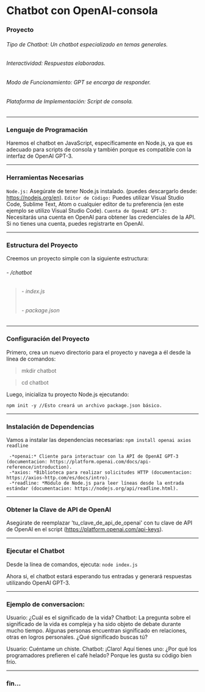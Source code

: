 # Chatbot con OpenAI-consola
### Proyecto
###### Tipo de Chatbot: *Un chatbot especializado en temas generales.*
###### Interactividad: *Respuestas elaboradas.*
###### Modo de Funcionamiento: *GPT se encarga de responder.*
###### Plataforma de Implementación: *Script de consola.*


------------


###   Lenguaje de Programación
Haremos el chatbot en JavaScript, específicamente en Node.js, ya que es adecuado para scripts de consola y también porque es compatible con la interfaz de OpenAI GPT-3.


------------


###   Herramientas Necesarias
`Node.js:` Asegúrate de tener Node.js instalado. (puedes descargarlo desde: https://nodejs.org/en).
`Editor de Código:` Puedes utilizar Visual Studio Code, Sublime Text, Atom o cualquier editor de tu preferencia (en este ejemplo se utilizo Visual Studio Code).
`Cuenta de OpenAI GPT-3:` Necesitarás una cuenta en OpenAI para obtener las credenciales de la API. Si no tienes una cuenta, puedes registrarte en OpenAI.


------------


###   Estructura del Proyecto
Creemos un proyecto simple con la siguiente estructura:
###### - /chatbot
> ######   - index.js
> ######   - package.json


------------


###   Configuración del Proyecto
Primero, crea un nuevo directorio para el proyecto y navega a él desde la línea de comandos:

>   mkdir chatbot

>   cd chatbot

Luego, inicializa tu proyecto Node.js ejecutando:

  `npm init -y //Esto creará un archivo package.json básico.`


------------


###   Instalación de Dependencias
Vamos a instalar las dependencias necesarias:
 `npm install openai axios readline`
     
	 -*openai:* Cliente para interactuar con la API de OpenAI GPT-3 (documentacion: https://platform.openai.com/docs/api-reference/introduction).
     -*axios: *Biblioteca para realizar solicitudes HTTP (documentacion: https://axios-http.com/es/docs/intro).
     -*readline: *Módulo de Node.js para leer líneas desde la entrada estándar (documentacion: https://nodejs.org/api/readline.html).


------------


###   Obtener la Clave de API de OpenAI
Asegúrate de reemplazar 'tu_clave_de_api_de_openai' con tu clave de API de OpenAI en el script (https://platform.openai.com/api-keys).


------------



###   Ejecutar el Chatbot
Desde la línea de comandos, ejecuta:
  `node index.js`

Ahora si, el chatbot estará esperando tus entradas y generará respuestas utilizando OpenAI GPT-3.


------------

###   Ejemplo de conversacion:

Usuario: ¿Cuál es el significado de la vida?
Chatbot: La pregunta sobre el significado de la vida es compleja y ha sido objeto de debate durante mucho tiempo. 
Algunas personas encuentran significado en relaciones, otras en logros personales. ¿Qué significado buscas tú?

Usuario: Cuéntame un chiste.
Chatbot: ¡Claro! Aquí tienes uno: ¿Por qué los programadores prefieren el café helado? Porque les gusta su código bien frío.


------------

### fin...

